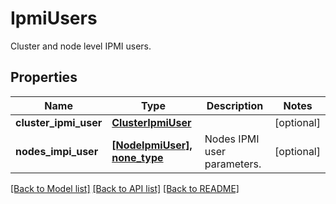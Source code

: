 # IpmiUsers

Cluster and node level IPMI users.

## Properties
Name | Type | Description | Notes
------------ | ------------- | ------------- | -------------
**cluster_ipmi_user** | [**ClusterIpmiUser**](ClusterIpmiUser.md) |  | [optional] 
**nodes_impi_user** | [**[NodeIpmiUser], none_type**](NodeIpmiUser.md) | Nodes IPMI user parameters. | [optional] 

[[Back to Model list]](../README.md#documentation-for-models) [[Back to API list]](../README.md#documentation-for-api-endpoints) [[Back to README]](../README.md)



